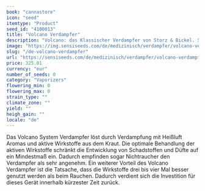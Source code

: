 ```yaml
---
book: "cannastore"
icon: "seed"
itemtype: "Product"
seed_id: "4100013"
title: "Volcano Verdampfer"
description: "Volcano: das Klassischer Verdampfer von Storz & Bickel. Stabil, verlässlich, wirtschaftlich & einfach anzuwenden. Ideal für medizinischen Gebrauch."
image: "https://img.sensiseeds.com/de/medizinisch/verdampfer/volcano-verdampfer-image.png"
slug: "/de-volcano-verdampfer"
url: "https://sensiseeds.com/de/medizinisch/verdampfer/volcano-verdampfer?a_aid=cannastore"
price: 325.01
currency: "eur"
number_of_seeds: 0
category: "Vaporizers"
flowering_min: 0
flowering_max: 0
strain_type: ""
climate_zone: ""
yield: ""
heigh_gain: ""
locale: "de"
---
```

Das Volcano System Verdampfer löst durch Verdampfung mit Heißluft Aromas und aktive Wirkstoffe aus dem Kraut. Die optimale Behandlung der aktiven Wirkstoffe schränkt die Entwicklung von Schadstoffen und Düfte auf ein Mindestmaß ein. Dadurch empfinden sogar Nichtraucher den Verdampfer als sehr angenehm. Ein weiterer Vorteil des Volcano Verdampfer ist die Tatsache, dass die Wirkstoffe drei bis vier Mal besser genutzt werden als beim Rauchen. Dadurch verdient sich die Investition für dieses Gerät innerhalb kürzester Zeit zurück.
